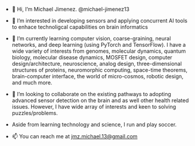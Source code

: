 - 👋 Hi, I’m Michael Jimenez. @michael-jimenez13

- 👀 I’m interested in developing sensors and applying concurrent AI tools to enhace technoligcal capabilities on brain informatics

- 🌱 I’m currently learning computer vision, coarse-graining, neural networks, and deep learning (using PyTorch and TensorFlow). I have a wide variety of interests from genomes, molecular dynamics, quantum biology, molecular disease dynamics, MOSFET design, computer design/architecture, neuroscience, analog design, three-dimensional structures of proteins, neuromorphic computing, space-time theorems, brain-computer interface, the world of micro-cosmos, robotic design, and much more.
  
- 💞️ I’m looking to collaborate on the existing pathways to adopting advanced sensor detection on the brain and as well other health related issues. However, I have wide array of interests and keen to solving puzzles/problems. 

- Aside from learning technology and science, I run and play soccer. 
- 📫 You can reach me at jmz.michael.13@gmail.com 

<!---
michael-jimenez13/michael-jimenez13 is a ✨ special ✨ repository because its `README.md` (this file) appears on your GitHub profile.
You can click the Preview link to take a look at your changes.
--->
